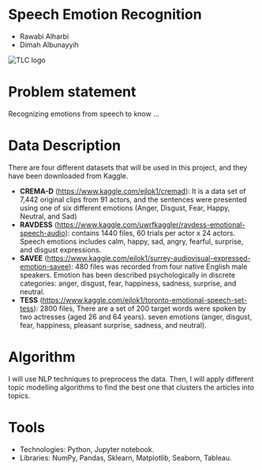 # Speech Emotion Recognition
* Rawabi Alharbi
* Dimah Albunayyih

![TLC logo](https://cdn.dribbble.com/users/325172/screenshots/6358244/4-emoties-3.gif)

# Problem statement
Recognizing emotions from speech to know ...

# Data Description
There are four different datasets that will be used in this project, and they have been downloaded from Kaggle.
* **CREMA-D** (https://www.kaggle.com/ejlok1/cremad): It is a data set of 7,442 original clips from 91 actors, and the sentences were presented using one of six different emotions (Anger, Disgust, Fear, Happy, Neutral, and Sad)
* **RAVDESS** (https://www.kaggle.com/uwrfkaggler/ravdess-emotional-speech-audio): contains 1440 files, 60 trials per actor x 24 actors. Speech emotions includes calm, happy, sad, angry, fearful, surprise, and disgust expressions. 
* **SAVEE** (https://www.kaggle.com/ejlok1/surrey-audiovisual-expressed-emotion-savee): 480 files was recorded from four native English male speakers. Emotion has been described psychologically in discrete categories: anger, disgust, fear, happiness, sadness, surprise, and neutral.
* **TESS** (https://www.kaggle.com/ejlok1/toronto-emotional-speech-set-tess): 2800 files, There are a set of 200 target words were spoken by two actresses (aged 26 and 64 years). seven emotions (anger, disgust, fear, happiness, pleasant surprise, sadness, and neutral).

# Algorithm
I will use NLP techniques to preprocess the data. Then, I will apply different topic modelling algorithms to find the best one that clusters the articles into topics.

# Tools
* Technologies: Python, Jupyter notebook.
* Libraries: NumPy, Pandas, Sklearn, Matplotlib, Seaborn, Tableau.
